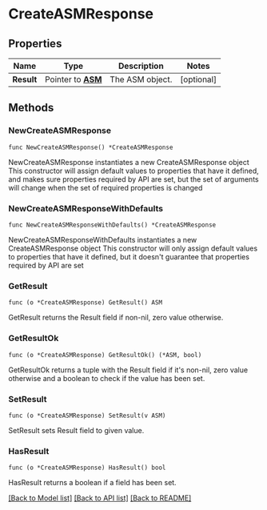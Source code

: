 # CreateASMResponse

## Properties

Name | Type | Description | Notes
------------ | ------------- | ------------- | -------------
**Result** | Pointer to [**ASM**](ASM.md) | The ASM object. | [optional] 

## Methods

### NewCreateASMResponse

`func NewCreateASMResponse() *CreateASMResponse`

NewCreateASMResponse instantiates a new CreateASMResponse object
This constructor will assign default values to properties that have it defined,
and makes sure properties required by API are set, but the set of arguments
will change when the set of required properties is changed

### NewCreateASMResponseWithDefaults

`func NewCreateASMResponseWithDefaults() *CreateASMResponse`

NewCreateASMResponseWithDefaults instantiates a new CreateASMResponse object
This constructor will only assign default values to properties that have it defined,
but it doesn't guarantee that properties required by API are set

### GetResult

`func (o *CreateASMResponse) GetResult() ASM`

GetResult returns the Result field if non-nil, zero value otherwise.

### GetResultOk

`func (o *CreateASMResponse) GetResultOk() (*ASM, bool)`

GetResultOk returns a tuple with the Result field if it's non-nil, zero value otherwise
and a boolean to check if the value has been set.

### SetResult

`func (o *CreateASMResponse) SetResult(v ASM)`

SetResult sets Result field to given value.

### HasResult

`func (o *CreateASMResponse) HasResult() bool`

HasResult returns a boolean if a field has been set.


[[Back to Model list]](../README.md#documentation-for-models) [[Back to API list]](../README.md#documentation-for-api-endpoints) [[Back to README]](../README.md)


